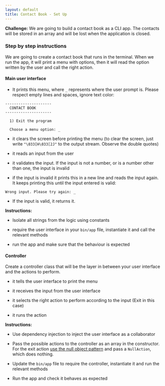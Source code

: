 ```yaml
---
layout: default
title: Contact Book - Set Up
---
```


**Challenge:** We are going to build a contact book as a CLI app. The contacts will be stored in an array and will be lost when the application is closed.


### Step by step instructions

We are going to create a contact book that runs in the terminal. When we run the app, it will print a menu with options, then it will read the option written by the user and call the right action.

#### Main user interface

* It prints this menu, where `_` represents where the user prompt is. Please respect empty lines and spaces, ignore text color:

```plaintext
---------------------
  CONTACT BOOK
---------------------

  1) Exit the program

  Choose a menu option: _
```

* it clears the screen before printing the menu (to clear the screen, just write `"\033[H\033[2J"` to the output stream. Observe the double quotes)

* it reads an input from the user

* it validates the input. If the input is not a number, or is a number other than one, the input is invalid

* if the input is invalid it prints this in a new line and reads the input again. It keeps printing this until the input entered is valid:

```plaintext
Wrong input. Please try again: _
```

* If the input is valid, it returns it.

**Instructions:**

* Isolate all strings from the logic using constants

* require the user interface in your `bin/app` file, instantiate it and call the relevant methods

* run the app and make sure that the behaviour is expected


#### Controller

Create a controller class that will be the layer in between your user interface and the actions to perform.

* it tells the user interface to print the menu

* it receives the input from the user interface

* it selects the right action to perform according to the input (Exit in this case)

* it runs the action


**Instructions:**

* Use dependency injection to inject the user interface as a collaborator

* Pass the possible actions to the controller as an array in the constructor. For the exit action [use the null object pattern](https://www.youtube.com/watch?v=9lv2lBq6x4A) and pass a `NullAction`, which does nothing.

* Update the `bin/app` file to require the controller, instantiate it and run the relevant methods

* Run the app and check it behaves as expected
